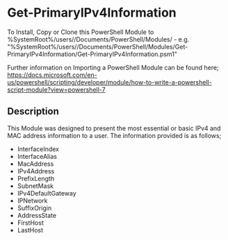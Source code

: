# Get-PrimaryIPv4Information

  To Install, Copy or Clone this PowerShell Module to %SystemRoot%/users/<user>/Documents/PowerShell/Modules/
    - e.g. "%SystemRoot%/users/<user>/Documents/PowerShell/Modules/Get-PrimaryIPv4Information/Get-PrimaryIPv4Information.psm1"
 
  
  Further information on Importing a PowerShell Module can be found here; https://docs.microsoft.com/en-us/powershell/scripting/developer/module/how-to-write-a-powershell-script-module?view=powershell-7
  
  
## Description
  This Module was designed to present the most essential or basic IPv4 and MAC address information to a user. The information provided is as follows;
  - InterfaceIndex
  - InterfaceAlias
  - MacAddress
  - IPv4Address
  - PrefixLength
  - SubnetMask
  - IPv4DefaultGateway
  - IPNetwork
  - SuffixOrigin
  - AddressState
  - FirstHost
  - LastHost

